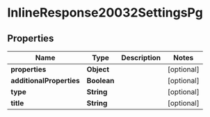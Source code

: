 # InlineResponse20032SettingsPg

## Properties
Name | Type | Description | Notes
------------ | ------------- | ------------- | -------------
**properties** | **Object** |  |  [optional]
**additionalProperties** | **Boolean** |  |  [optional]
**type** | **String** |  |  [optional]
**title** | **String** |  |  [optional]
